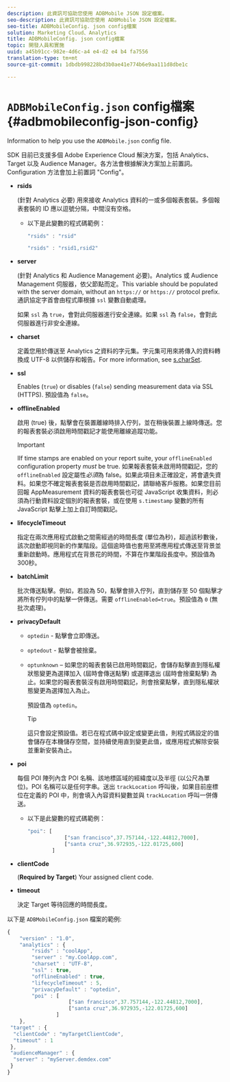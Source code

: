 ```yaml
---
description: 此資訊可協助您使用 ADBMobile JSON 設定檔案。
seo-description: 此資訊可協助您使用 ADBMobile JSON 設定檔案。
seo-title: ADBMobileConfig. json config檔案
solution: Marketing Cloud、Analytics
title: ADBMobileConfig. json config檔案
topic: 開發人員和實施
uuid: a45b91cc-982e-4d6c-a4 e4-d2 e4 b4 fa7556
translation-type: tm+mt
source-git-commit: 1dbdb998228bd3b0ae41e774b6e9aa111d8dbe1c

---
```



# `ADBMobileConfig.json` config檔案 {#adbmobileconfig-json-config}

Information to help you use the `ADBMobile.json` config file.

SDK 目前已支援多個 Adobe Experience Cloud 解決方案，包括 Analytics、Target 以及 Audience Manager。各方法會根據解決方案加上前置詞。Configuration 方法會加上前置詞 "Config"。

* **rsids**

   (針對 Analytics 必要) 用來接收 Analytics 資料的一或多個報表套裝。多個報表套裝的 ID 應以逗號分隔，中間沒有空格。

   * 以下是此變數的程式碼範例：

      ```js
      "rsids" : "rsid"
      ```

      ```js
      "rsids" : "rsid1,rsid2"
      ```

* **server**

   (針對 Analytics 和 Audience Management 必要)。Analytics 或 Audience Management 伺服器，依父節點而定。This variable should be populated with the server domain, without an `https://` or `https://` protocol prefix. 通訊協定字首會由程式庫根據 `ssl` 變數自動處理。

   如果 `ssl` 為 `true`，會對此伺服器進行安全連線。如果 `ssl` 為 `false`，會對此伺服器進行非安全連線。

* **charset**

   定義您用於傳送至 Analytics 之資料的字元集。字元集可用來將傳入的資料轉換成 UTF-8 以供儲存和報告。For more information, see [s.charSet](https://marketing.adobe.com/resources/help/en_US/sc/implement/charset.html).

* **ssl**

   Enables (`true`) or disables (`false`) sending measurement data via SSL (HTTPS). 預設值為 `false`。

* **offlineEnabled**

   啟用 (true) 後，點擊會在裝置離線時排入佇列，並在稍後裝置上線時傳送。您的報表套裝必須啟用時間戳記才能使用離線追蹤功能。

   >[!IMPORTANT]
   >
   >IIf time stamps are enabled on your report suite, your `offlineEnabled` configuration property *must* be true. 如果報表套裝未啟用時間戳記，您的 `offlineEnabled` 設定屬性&#x200B;*必須*&#x200B;為 false。如果此項目未正確設定，將會遺失資料。如果您不確定報表套裝是否啟用時間戳記，請聯絡客戶服務。如果您目前回報 AppMeasurement 資料的報表套裝也可從 JavaScript 收集資料，則必須為行動資料設定個別的報表套裝，或在使用 `s.timestamp` 變數的所有 JavaScript 點擊上加上自訂時間戳記。

* **lifecycleTimeout**

   指定在兩次應用程式啟動之間需經過的時間長度 (單位為秒)，超過該秒數後，該次啟動即視同新的作業階段。這個逾時值也套用至將應用程式傳送至背景並重新啟動時。應用程式在背景花的時間，不算在作業階段長度中。預設值為300秒。

* **batchLimit**

   批次傳送點擊。例如，若設為 50，點擊會排入佇列，直到儲存至 50 個點擊才將所有佇列中的點擊一併傳送。需要 `offlineEnabled=true`。預設值為 `0` (無批次處理)。

* **privacyDefault**

   * `optedin` - 點擊會立即傳送。
   * `optedout` - 點擊會被捨棄。
   * `optunknown` – 如果您的報表套裝已啟用時間戳記，會儲存點擊直到隱私權狀態變更為選擇加入 (屆時會傳送點擊) 或選擇退出 (屆時會捨棄點擊) 為止。如果您的報表套裝沒有啟用時間戳記，則會捨棄點擊，直到隱私權狀態變更為選擇加入為止。

      預設值為 `optedin`。

      >[!TIP]
      >
      >這只會設定預設值。若已在程式碼中設定或變更此值，則程式碼設定的值會儲存在本機儲存空間，並持續使用直到變更此值，或應用程式解除安裝並重新安裝為止。

* **poi**

   每個 POI 陣列內含 POI 名稱、該地標區域的經緯度以及半徑 (以公尺為單位)。POI 名稱可以是任何字串。送出 `trackLocation` 呼叫後，如果目前座標位在定義的 POI 中，則會填入內容資料變數並與 `trackLocation` 呼叫一併傳送。

   * 以下是此變數的程式碼範例：

      ```js
      "poi": [
                  ["san francisco",37.757144,-122.44812,7000], 
                  ["santa cruz",36.972935,-122.01725,600] 
              ]
      ```

* **clientCode**

   (**Required by Target**) Your assigned client code.

* **timeout**

   決定 Target 等待回應的時間長度。

以下是 `ADBMobileConfig.json` 檔案的範例:

```js
{ 
    "version" : "1.0", 
    "analytics" : { 
        "rsids" : "coolApp", 
        "server" : "my.CoolApp.com", 
        "charset" : "UTF-8", 
        "ssl" : true, 
        "offlineEnabled" : true, 
        "lifecycleTimeout" : 5, 
        "privacyDefault" : "optedin", 
        "poi" : [ 
                    ["san francisco",37.757144,-122.44812,7000], 
                    ["santa cruz",36.972935,-122.01725,600] 
                ] 
    }, 
 "target" : { 
  "clientCode" : "myTargetClientCode", 
  "timeout" : 1 
 }, 
 "audienceManager" : { 
  "server" : "myServer.demdex.com" 
 } 
}
```

